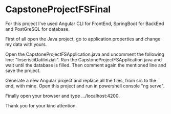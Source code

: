 # CapstoneProjectFSFinal

For this project I've used Angular CLI for FrontEnd, SpringBoot for BackEnd  and PostGreSQL for database.

First of all open the Java project, go to application.properties and change my data with yours.

Open the CapstoneProjectFSApplication.java and uncomment the following line: "InserisciDatiIniziali".
Run the CapstoneProjectFSApplication.java and wait until the database is filled. Then comment again the mentioned line and save the project.

Generate a new Angular project and replace all the files, from src to the end, with mine. Open this project and run in powershell console "ng serve".

Finally open your browser and type .../localhost:4200.

Thank you for your kind attention.
